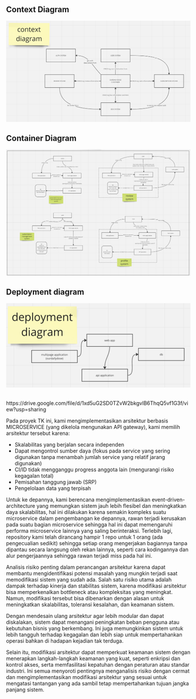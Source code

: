 ## Context Diagram
![alt text](image.png)
<br>

## Container Diagram
![alt text](image-2.png)
<br>

## Deployment diagram
![alt text](image-3.png)

<br>
https://drive.google.com/file/d/1xd5uG2SD0TZvW2bkgvlB6ThqQ5vf1G3f/view?usp=sharing

Pada proyek TK ini, kami mengimplementasikan arsitektur berbasis MICROSERVICE (yang dikelola mengunakan API gateway), kami memilih arsitektur tersebut karena:
- Skalabilitas yang berjalan secara independen
- Dapat mengontrol sumber daya (fokus pada service yang sering digunakan tanpa menambah jumlah service yang relatif jarang digunakan)
- CI/ID tidak mengganggu progress anggota lain (mengurangi risiko kegagalan total)
- Pemisahan tanggung jawab (SRP)
- Pengelolaan data yang terpisah

Untuk ke depannya, kami berencana mengimplementasikan event-driven-architecture yang memungkan sistem jauh lebih flesibel dan meningkatkan daya skalabilitas, hal ini dilakukan karena semakin kompleks suatu microservice dalam pengembangan ke depannya, rawan terjadi kerusakan pada suatu bagian microservice sehingga hal ini dapat memengaruhi performa microservice lainnya yang saling berinteraksi. Terlebih lagi, repository kami telah dirancang hampir 1 repo untuk 1 orang (ada pengecualian sedikit) sehingga setiap orang mengerjakan bagiannya tanpa dipantau secara langsung oleh rekan lainnya, seperti cara kodingannya dan alur pengerjaannya sehingga rawan terjadi miss pada hal ini.


Analisis risiko penting dalam perancangan arsitektur karena dapat membantu mengidentifikasi potensi masalah yang mungkin terjadi saat memodifikasi sistem yang sudah ada. Salah satu risiko utama adalah dampak terhadap kinerja dan stabilitas sistem, karena modifikasi arsitektur bisa memperkenalkan bottleneck atau kompleksitas yang meningkat. Namun, modifikasi tersebut bisa dibenarkan dengan alasan untuk meningkatkan skalabilitas, toleransi kesalahan, dan keamanan sistem. 

Dengan mendesain ulang arsitektur agar lebih modular dan dapat diskalakan, sistem dapat menangani peningkatan beban pengguna atau kebutuhan bisnis yang berkembang. Ini juga memungkinkan sistem untuk lebih tangguh terhadap kegagalan dan lebih siap untuk mempertahankan operasi bahkan di hadapan kejadian tak terduga. 

Selain itu, modifikasi arsitektur dapat memperkuat keamanan sistem dengan menerapkan langkah-langkah keamanan yang kuat, seperti enkripsi dan kontrol akses, serta memfasilitasi kepatuhan dengan peraturan atau standar industri. Ini semua menyoroti pentingnya menganalisis risiko dengan cermat dan mengimplementasikan modifikasi arsitektur yang sesuai untuk mengatasi tantangan yang ada sambil tetap mempertahankan tujuan jangka panjang sistem.
